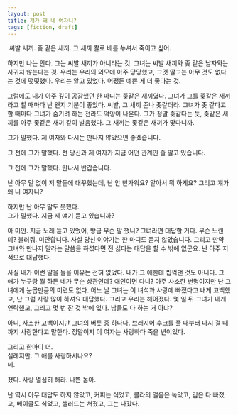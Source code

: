 ```yaml
---
layout: post
title: 걔가 왜 네 여자니?
tags: [fiction, draft]
---
```

​
​씨발 새끼. 좆 같은 새끼. 그 새끼 칼로 배를 쑤셔서 죽이고 싶어.

하지만 나는 안다. 그는 씨발 새끼가 아니라는 것. 그녀는 씨발 새끼와 좆 같은 남자와는 사귀지 않는다는 것. 우리는 우리의 외모에 아주 당당했고, 그것 말고는 아무 것도 없다는 것에 떳떳했다. 우리는 알고 있었다. 어쨌든 예쁜 게 더 좋다는 것.

그럼에도 내가 아주 깊이 공감했던 한 마디는 좆같은 새끼였다. 그녀가 그를 좆같은 새끼라고 할 때마다 난 왠지 기분이 좋았다. 씨발, 그 새끼 존나 좆같더라. 그녀가 좆 같다고 할 때마다 그녀가 숨기려 하는 전라도 억양이 나온다. 그가 정말 좆같다는 듯, 좆같은 새끼를 아주 좆같은 새끼 같이 발음했다. 그 새끼는 좆같은 새끼가 맞다니까.

그가 말했다. 제 여자와 다시는 만나지 않았으면 좋겠습니다.

그 전에 그가 말했다. 전 당신과 제 여자가 지금 어떤 관계인 줄 알고 있습니다.

그 전에 그가 말했다. 만나서 반갑습니다.

난 아무 말 없이 저 말들에 대꾸했는데, 난 안 반가워요? 알아서 뭐 하게요? 그리고 걔가 왜 니 여자니?

하지만 난 아무 말도 못했다.  
그가 말했다. 지금 제 얘기 듣고 있습니까?

아 미안. 지금 노래 듣고 있었어, 방금 무슨 말 했니? 그녀라면 대답할 거다. 무슨 노랜데? 불러줘. 미안합니다. 사실 당신 이야기는 한 마디도 듣지 않았습니다. 그리고 만약 그녀와 만나지 말라는 말씀을 하셨다면 전 싫다는 대답을 할 수 밖에 없군요. 난 아주 지적으로 대답했다.

사실 내가 이런 말을 들을 이유는 전혀 없었다. 내가 그 애한테 찝쩍댄 것도 아니다. 그 애가 누구랑 뭘 하든 네가 무슨 상관인데? 애인이면 다니? 아주 사소한 변명이지만 난 그녀에게 눈곱만큼의 미련도 없다. 어느 날 그녀는 이 녀석과 사랑에 빠졌다고 내게 고백했고, 난 그럼 사랑 많이 하셔요 대답했다. 그리고 우리는 헤어졌다. 몇 일 뒤 그녀가 내게 연락했고, 그리고 몇 번 잔 것 밖에 없다. 남들도 다 하는 거 아냐?

아니, 사소한 고백이지만 그녀의 버릇 중 하나다. 브래지어 후크를 풀 때부터 다시 걸 때까지 사랑한다고 말한다. 정말이지 이 여자는 사랑하다 죽을 년이었다.

그리고 한마디 더.  
실례지만. 그 애를 사랑하시나요?  
네.

졌다. 사랑 열심히 해라. 나쁜 놈아.

난 역시 아무 대답도 하지 않았고, 커피는 식었고, 콜라의 얼음은 녹았고, 김은 다 빠졌고, 베이글도 식었고, 샐러드는 쳐졌고, 그는 나갔다.
